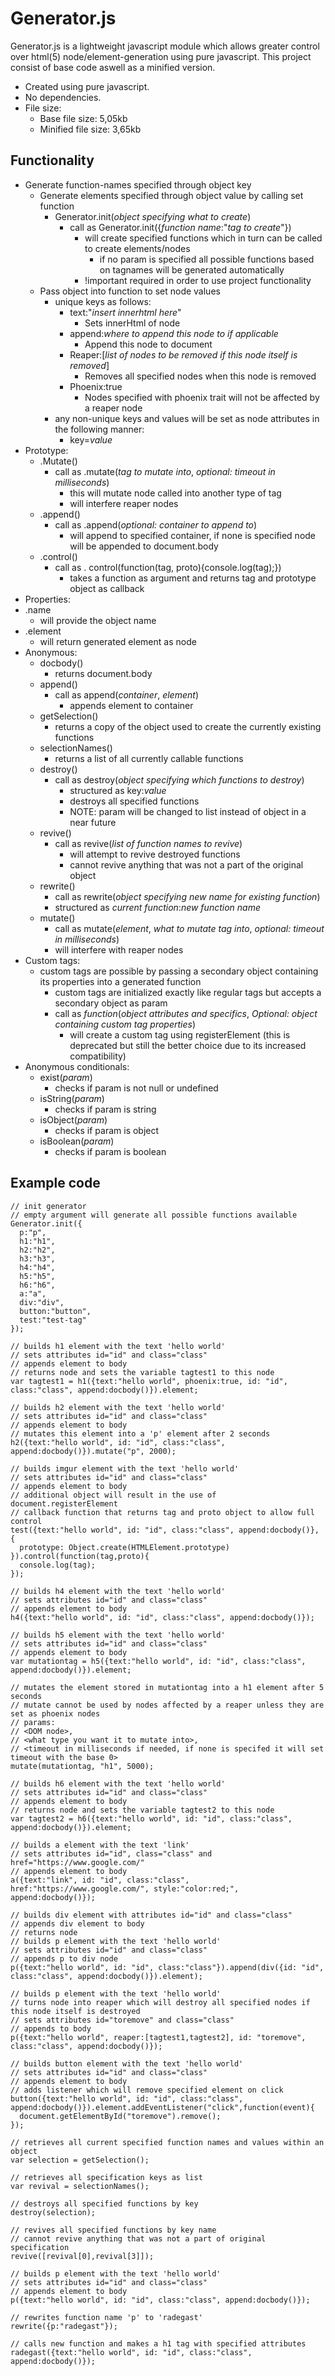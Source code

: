 # Generator.js

Generator.js is a lightweight javascript module which allows greater control over html(5) node/element-generation using pure javascript.
This project consist of base code aswell as a minified version.
- Created using pure javascript.
- No dependencies.
- File size:
  - Base file size: 5,05kb
  - Minified file size: 3,65kb

## Functionality
- Generate function-names specified through object key
  - Generate elements specified through object value by calling set function
    - Generator.init(*object specifying what to create*)
      - call as Generator.init({*function name*:"*tag to create*"})
        - will create specified functions which in turn can be called to create elements/nodes
          - if no param is specified all possible functions based on tagnames will be generated automatically
        - !important required in order to use project functionality
  - Pass object into function to set node values
    - unique keys as follows:
      - text:"*insert innerhtml here*"
        - Sets innerHtml of node
      - append:*where to append this node to if applicable*
        - Append this node to document
      - Reaper:[*list of nodes to be removed if this node itself is removed*]
        - Removes all specified nodes when this node is removed
      - Phoenix:true
        - Nodes specified with phoenix trait will not be affected by a reaper node
    - any non-unique keys and values will be set as node attributes in the following manner:
      - key=*value*
- Prototype:
  - .Mutate()
    - call as .mutate(*tag to mutate into*, *optional: timeout in milliseconds*)
      - this will mutate node called into another type of tag
      - will interfere reaper nodes
  - .append()
    - call as .append(*optional: container to append to*)
      - will append to specified container, if none is specified node will be appended to document.body
  - .control()
    - call as . control(function(tag, proto){console.log(tag);})
      - takes a function as argument and returns tag and prototype object as callback
 - Properties:
  - .name
    - will provide the object name
  - .element
    - will return generated element as node
- Anonymous:
  - docbody()
    - returns document.body
  - append()
    - call as append(*container*, *element*)
      - appends element to container
  - getSelection()
    - returns a copy of the object used to create the currently existing functions
  - selectionNames()
    - returns a list of all currently callable functions
  - destroy()
    - call as destroy(*object specifying which functions to destroy*)
      - structured as key:*value*
      - destroys all specified functions
      - NOTE: param will be changed to list instead of object in a near future
  - revive()
    - call as revive(*list of function names to revive*)
      - will attempt to revive destroyed functions
      - cannot revive anything that was not a part of the original object
  - rewrite()
    - call as rewrite(*object specifying new name for existing function*)
    - structured as *current function*:*new function name*
  - mutate()
    - call as mutate(*element*, *what to mutate tag into*, *optional: timeout in milliseconds*)
    - will interfere with reaper nodes
- Custom tags:
  - custom tags are possible by passing a secondary object containing its properties into a generated function
    - custom tags are initialized exactly like regular tags but accepts a secondary object as param
    - call as *function*(*object attributes and specifics*, *Optional: object containing custom tag properties*)
      - will create a custom tag using registerElement (this is deprecated but still the better choice due to its increased compatibility)
- Anonymous conditionals:
  - exist(*param*)
    - checks if param is not null or undefined
  - isString(*param*)
    - checks if param is string
  - isObject(*param*)
    - checks if param is object
  - isBoolean(*param*)
    - checks if param is boolean

## Example code
```
// init generator
// empty argument will generate all possible functions available
Generator.init({
  p:"p",
  h1:"h1",
  h2:"h2",
  h3:"h3",
  h4:"h4",
  h5:"h5",
  h6:"h6",
  a:"a",
  div:"div",
  button:"button",
  test:"test-tag"
});

// builds h1 element with the text 'hello world'
// sets attributes id="id" and class="class"
// appends element to body
// returns node and sets the variable tagtest1 to this node
var tagtest1 = h1({text:"hello world", phoenix:true, id: "id", class:"class", append:docbody()}).element;

// builds h2 element with the text 'hello world'
// sets attributes id="id" and class="class"
// appends element to body
// mutates this element into a 'p' element after 2 seconds
h2({text:"hello world", id: "id", class:"class", append:docbody()}).mutate("p", 2000);

// builds imgur element with the text 'hello world'
// sets attributes id="id" and class="class"
// appends element to body
// additional object will result in the use of document.registerElement
// callback function that returns tag and proto object to allow full control
test({text:"hello world", id: "id", class:"class", append:docbody()}, {
  prototype: Object.create(HTMLElement.prototype)
}).control(function(tag,proto){
  console.log(tag);
});

// builds h4 element with the text 'hello world'
// sets attributes id="id" and class="class"
// appends element to body
h4({text:"hello world", id: "id", class:"class", append:docbody()});

// builds h5 element with the text 'hello world'
// sets attributes id="id" and class="class"
// appends element to body
var mutationtag = h5({text:"hello world", id: "id", class:"class", append:docbody()}).element;

// mutates the element stored in mutationtag into a h1 element after 5 seconds
// mutate cannot be used by nodes affected by a reaper unless they are set as phoenix nodes
// params: 
// <DOM node>, 
// <what type you want it to mutate into>, 
// <timeout in milliseconds if needed, if none is specifed it will set timeout with the base 0>
mutate(mutationtag, "h1", 5000);

// builds h6 element with the text 'hello world'
// sets attributes id="id" and class="class"
// appends element to body
// returns node and sets the variable tagtest2 to this node
var tagtest2 = h6({text:"hello world", id: "id", class:"class", append:docbody()}).element;

// builds a element with the text 'link'
// sets attributes id="id", class="class" and href="https://www.google.com/"
// appends element to body
a({text:"link", id: "id", class:"class", href:"https://www.google.com/", style:"color:red;", append:docbody()});

// builds div element with attributes id="id" and class="class"
// appends div element to body
// returns node
// builds p element with the text 'hello world'
// sets attributes id="id" and class="class"
// appends p to div node
p({text:"hello world", id: "id", class:"class"}).append(div({id: "id", class:"class", append:docbody()}).element);

// builds p element with the text 'hello world'
// turns node into reaper which will destroy all specified nodes if this node itself is destroyed
// sets attributes id="toremove" and class="class"
// appends to body
p({text:"hello world", reaper:[tagtest1,tagtest2], id: "toremove", class:"class", append:docbody()});

// builds button element with the text 'hello world'
// sets attributes id="id" and class="class"
// appends element to body
// adds listener which will remove specified element on click
button({text:"hello world", id: "id", class:"class", append:docbody()}).element.addEventListener("click",function(event){
  document.getElementById("toremove").remove();
});

// retrieves all current specified function names and values within an object
var selection = getSelection();

// retrieves all specification keys as list
var revival = selectionNames();

// destroys all specified functions by key
destroy(selection);

// revives all specified functions by key name
// cannot revive anything that was not a part of original specification
revive([revival[0],revival[3]]);

// builds p element with the text 'hello world'
// sets attributes id="id" and class="class"
// appends element to body
p({text:"hello world", id: "id", class:"class", append:docbody()});

// rewrites function name 'p' to 'radegast'
rewrite({p:"radegast"});

// calls new function and makes a h1 tag with specified attributes
radegast({text:"hello world", id: "id", class:"class", append:docbody()});
```
